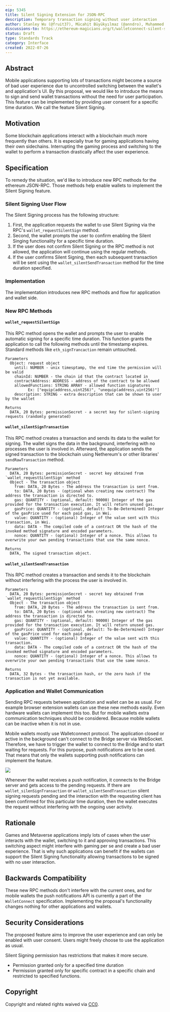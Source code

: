 ```yaml
---
eip: 5345
title: Silent Signing Extension for JSON-RPC
description: Temporary transaction signing without user interaction
author: Stanley Wu (@fruit37), Mücahit Büyükyılmaz (@anndro), Muhammed Emin Aydın (@muhammedea)
discussions-to: https://ethereum-magicians.org/t/walletconnect-silent-signing-extension/10137
status: Draft
type: Standards Track
category: Interface
created: 2022-07-26
---
```


## Abstract

Mobile applications supporting lots of transactions might become a source of bad user experience due to uncontrolled switching between the wallet's and application's UI. By this proposal, we would like to introduce the means to sign and send wallet transactions without the need for user participation. This feature can be implemented by providing user consent for a specific time duration. We call the feature Silent Signing.

## Motivation

Some blockchain applications interact with a blockchain much more frequently than others. It is especially true for gaming applications having their own sidechains. Interrupting the gaming process and switching to the wallet to perform a transaction drastically affect the user experience.

## Specification

To remedy the situation, we'd like to introduce new RPC methods for the ethereum JSON-RPC. Those methods help enable wallets to implement the Silent Signing feature.

### Silent Signing User Flow

The Silent Signing process has the following structure:

1. First, the application requests the wallet to use Silent Signing via the RPC's `wallet_requestSilentSign` method.
2. Second, the wallet prompts the user to confirm enabling the Silent Singing functionality for a specific time duration.
3. If the user does not confirm Silent Signing or the RPC method is not allowed, the application will continue using the regular methods.
4. If the user confirms Silent Signing, then each subsequent transaction will be sent using the `wallet_silentSendTransaction` method for the time duration specified.

### Implementation

The implementation introduces new RPC methods and flow for application and wallet side.

### New RPC Methods

#### `wallet_requestSilentSign`

This RPC method opens the wallet and prompts the user to enable automatic signing for a specific time duration. This function grants the application to call the following methods until the timestamp expires. Standard methods like `eth_signTrancaction` remain untouched.

```shell
Parameters
  Object: request object
    until: NUMBER - unix timesptamp, the end time the permission will be valid
    chainId: NUMBER - the chain id that the contract located in
    contractAddress: ADDRESS - address of the contract to be allowed
    allowedFunctions: STRING ARRAY - allowed function signatures
          Ex: ["equip(address,uint256)", "unequip(address,uint256)"]
    description: STRING - extra description that can be shown to user by the wallet

Returns
  DATA, 20 Bytes: permissionSecret - a secret key for silent-signing requests (randomly generated)
```

#### `wallet_silentSignTransaction`

This RPC method creates a transaction and sends its data to the wallet for signing. The wallet signs the data in the background, interfering with no processes the user is involved in. Afterward, the application sends the signed transaction to the blockchain using Nethereum's or other libraries' `sendRawTransaction` method.

```shell
Parameters
  DATA, 20 Bytes: permissionSecret - secret key obtained from `wallet_requestSilentSign` method
  Object - The transaction object
    from: DATA, 20 Bytes - The address the transaction is sent from.
    to: DATA, 20 Bytes - (optional when creating new contract) The address the transaction is directed to.
    gas: QUANTITY - (optional, default: 90000) Integer of the gas provided for the transaction execution. It will return unused gas.
    gasPrice: QUANTITY - (optional, default: To-Be-Determined) Integer of the gasPrice used for each paid gas, in Wei.
    value: QUANTITY - (optional) Integer of the value sent with this transaction, in Wei.
    data: DATA - The compiled code of a contract OR the hash of the invoked method signature and encoded parameters.
    nonce: QUANTITY - (optional) Integer of a nonce. This allows to overwrite your own pending transactions that use the same nonce.

Returns
  DATA, The signed transaction object.
```

#### `wallet_silentSendTransaction`

This RPC method creates a transaction and sends it to the blockchain without interfering with the process the user is involved in.

```shell
Parameters
  DATA, 20 Bytes: permissionSecret - secret key obtained from `wallet_requestSilentSign` method
  Object - The transaction object
    from: DATA, 20 Bytes - The address the transaction is sent from.
    to: DATA, 20 Bytes - (optional when creating new contract) The address the transaction is directed to.
    gas: QUANTITY - (optional, default: 90000) Integer of the gas provided for the transaction execution. It will return unused gas.
    gasPrice: QUANTITY - (optional, default: To-Be-Determined) Integer of the gasPrice used for each paid gas.
    value: QUANTITY - (optional) Integer of the value sent with this transaction.
    data: DATA - The compiled code of a contract OR the hash of the invoked method signature and encoded parameters.
    nonce: QUANTITY - (optional) Integer of a nonce. This allows to overwrite your own pending transactions that use the same nonce.

Returns
  DATA, 32 Bytes - the transaction hash, or the zero hash if the transaction is not yet available.
```

### Application and Wallet Communication

Sending RPC requests between application and wallet can be as usual. For example browser extension wallets can use these new methods easily. Even hardware wallets can implement this too. But for mobile wallets extra communication techniques should be considered. Because mobile wallets can be inactive when it is not in use.

Mobile wallets mostly use Walletconnect protocol. The application closed or active in the background can't connect to the Bridge server via WebSocket. Therefore, we have to trigger the wallet to connect to the Bridge and to start waiting for requests. For this purpose, push notifications are to be used. That means that only the wallets supporting push notifications can implement the feature.

![](../assets/eip-5345/walletconnect-flow.png)

Whenever the wallet receives a push notification, it connects to the Bridge server and gets access to the pending requests. If there are `wallet_silenSignTransaction` or `wallet_silentSendTransaction` silent signing requests pending and the interaction with the requesting client has been confirmed for this particular time duration, then the wallet executes the request without interfering with the ongoing user activity.

## Rationale

Games and Metaverse applications imply lots of cases when the user interacts with the wallet, switching to it and approving transactions. This switching aspect might interfere with gaming per se and create a bad user experience. That is why such applications can benefit if the wallets can support the Silent Signing functionality allowing transactions to be signed with no user interaction.

## Backwards Compatibility

These new RPC methods don't interfere with the current ones, and for mobile wallets the push notifications API is currently a part of the `WalletConnect` specification. Implementing the proposal's functionality changes nothing for other applications and wallets.

## Security Considerations

The proposed feature aims to improve the user experience and can only be enabled with user consent. Users might freely choose to use the application as usual.

Silent Signing permission has restrictions that makes it more secure.
* Permission granted only for a specified time duration
* Permission granted only for specific contract in a specific chain and restricted to specified functions.

## Copyright

Copyright and related rights waived via [CC0](../LICENSE.md).
